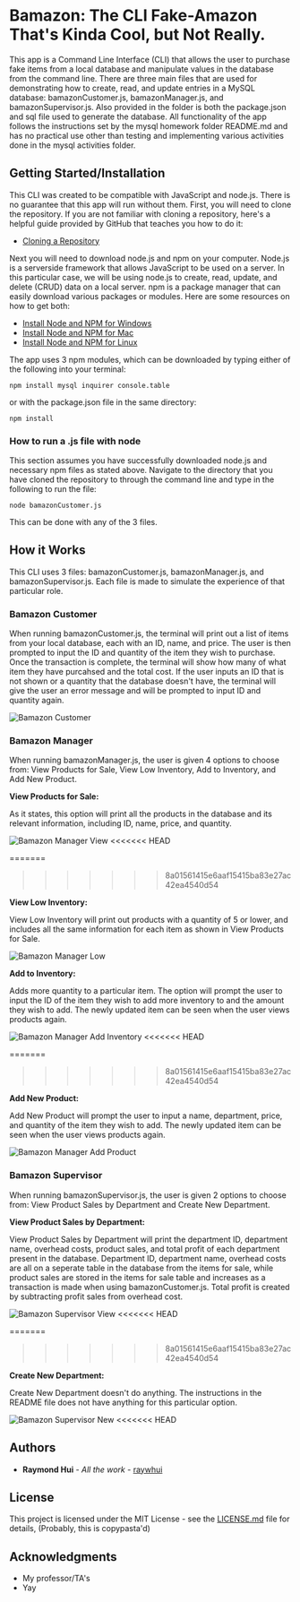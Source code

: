 # Bamazon: The CLI Fake-Amazon That's Kinda Cool, but Not Really.
This app is a Command Line Interface (CLI) that allows the user to purchase fake items from a local database and manipulate values in the database from the command line. There are three main files that are used for demonstrating how to create, read, and update entries in a MySQL database: bamazonCustomer.js, bamazonManager.js, and bamazonSupervisor.js. Also provided in the folder is both the package.json and sql file used to generate the database. All functionality of the app follows the instructions set by the mysql homework folder README.md and has no practical use other than testing and implementing various activities done in the mysql activities folder.

## Getting Started/Installation
This CLI was created to be compatible with JavaScript and node.js. There is no guarantee that this app will run without them. First, you will need to clone the repository. If you are not familiar with cloning a repository, here's a helpful guide provided by GitHub that teaches you how to do it:

* [Cloning a Repository](https://help.github.com/articles/cloning-a-repository/)

Next you will need to download node.js and npm on your computer. Node.js is a serverside framework that allows JavaScript to be used on a server. In this particular case, we will be using node.js to create, read, update, and delete (CRUD) data on a local server. npm is a package manager that can easily download various packages or modules. Here are some resources on how to get both:
 
* [Install Node and NPM for Windows](http://blog.teamtreehouse.com/install-node-js-npm-windows)
* [Install Node and NPM for Mac](http://blog.teamtreehouse.com/install-node-js-npm-mac)
* [Install Node and NPM for Linux](http://blog.teamtreehouse.com/install-node-js-npm-linux)

The app uses 3 npm modules, which can be downloaded by typing either of the following into your terminal:
```
npm install mysql inquirer console.table
```
or with the package.json file in the same directory:
```
npm install
```

### How to run a .js file with node
This section assumes you have successfully downloaded node.js and necessary npm files as stated above. Navigate to the directory that you have cloned the repository to through the command line and type in the following to run the file:
```
node bamazonCustomer.js
```
This can be done with any of the 3 files.

## How it Works
This CLI uses 3 files: bamazonCustomer.js, bamazonManager.js, and bamazonSupervisor.js. Each file is made to simulate the experience of that particular role.

### Bamazon Customer
When running bamazonCustomer.js, the terminal will print out a list of items from your local database, each with an ID, name, and price. The user is then prompted to input the ID and quantity of the item they wish to purchase. Once the transaction is complete, the terminal will show how many of what item they have purcahsed and the total cost. If the user inputs an ID that is not shown or a quantity that the database doesn't have, the terminal will give the user an error message and will be prompted to input ID and quantity again.

![Bamazon Customer](https://raw.githubusercontent.com/raywhui/Bamazon/master/assets/bamazonCustomer.gif)

### Bamazon Manager
When running bamazonManager.js, the user is given 4 options to choose from: View Products for Sale, View Low Inventory, Add to Inventory, and Add New Product.

**View Products for Sale:**

As it states, this option will print all the products in the database and its relevant information, including ID, name, price, and quantity.

![Bamazon Manager View](https://raw.githubusercontent.com/raywhui/Bamazon/master/assets/bamazonManagerView.gif)
<<<<<<< HEAD

=======
>>>>>>> 8a01561415e6aaf15415ba83e27ac42ea4540d54

**View Low Inventory:**

View Low Inventory will print out products with a quantity of 5 or lower, and includes all the same information for each item as shown in View Products for Sale.

![Bamazon Manager Low](https://raw.githubusercontent.com/raywhui/Bamazon/master/assets/bamazonManagerLow.gif.gif)


**Add to Inventory:**

Adds more quantity to a particular item. The option will prompt the user to input the ID of the item they wish to add more inventory to and the amount they wish to add. The newly updated item can be seen when the user views products again.

![Bamazon Manager Add Inventory](https://raw.githubusercontent.com/raywhui/Bamazon/master/assets/bamazonManagerAddInventory.gif)
<<<<<<< HEAD

=======
>>>>>>> 8a01561415e6aaf15415ba83e27ac42ea4540d54

**Add New Product:**

Add New Product will prompt the user to input a name, department, price, and quantity of the item they wish to add. The newly updated item can be seen when the user views products again.

![Bamazon Manager Add Product](https://raw.githubusercontent.com/raywhui/Bamazon/master/assets/bamazonManagerAddProduct.gif)


### Bamazon Supervisor
When running bamazonSupervisor.js, the user is given 2 options to choose from: View Product Sales by Department and Create New Department.

**View Product Sales by Department:**

View Product Sales by Department will print the department ID, department name, overhead costs, product sales, and total profit of each department present in the database. Department ID, department name, overhead costs are all on a seperate table in the database from the items for sale, while product sales are stored in the items for sale table and increases as a transaction is made when using bamazonCustomer.js. Total profit is created by subtracting profit sales from overhead cost.

![Bamazon Supervisor View](https://raw.githubusercontent.com/raywhui/Bamazon/master/assets/bamazonSupervisorView.gif)
<<<<<<< HEAD

=======
>>>>>>> 8a01561415e6aaf15415ba83e27ac42ea4540d54

**Create New Department:**

Create New Department doesn't do anything. The instructions in the README file does not have anything for this particular option.

![Bamazon Supervisor New](https://raw.githubusercontent.com/raywhui/Bamazon/master/assets/bamazonSupervisorNew.gif)
<<<<<<< HEAD


## Authors

* **Raymond Hui** - *All the work* - [raywhui](https://github.com/raywhui)


## License

This project is licensed under the MIT License - see the [LICENSE.md](LICENSE.md) file for details,
(Probably, this is copypasta'd)

## Acknowledgments

* My professor/TA's
* Yay

